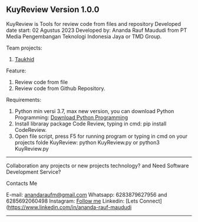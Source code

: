 KuyReview
Version 1.0.0
----------------------------------------------------------------------------------------------------------------------------------------------------------------------

KuyReview is Tools for review code from files and repository
Developed date start: 02 Agustus 2023
Developed by: Ananda Rauf Maududi from PT Media Pengembangan Teknologi Indonesia Jaya or TMD Group.

Team projects:
1. [Taukhid](https://www.github.com/samCukid)

Feature:
1. Review code from file
2. Review code from Github Repository.

Requirements:
1. Python min versi 3.7, max new version, you can download Python Programming: [Download Python Programming](https://www.python.org/downloads/)
2. Install libraray package Code Review, typing in cmd: pip install CodeReview.
3. Open file script, press F5 for running program or typing in cmd on your projects folde KuyReview: python KuyReview.py or python3 KuyReview.py

----------------------------------------------------------------------------------------------------------------------------------------------------------------------

Collaboration any projects or new projects technology? and Need Software Development Service?

Contacts Me

E-mail: anandaraufm@gmail.com
Whatsapp: 6283879627956 and 6285692060498
Instagram: [Follow me](https://www.instagram.com/anandaraufm)
Linkedin: [Lets Connect](https://www.linkedin.com/in/ananda-rauf-maududi

--------------------------------------------------------------------------------------------------------------------------------------------------------------------



